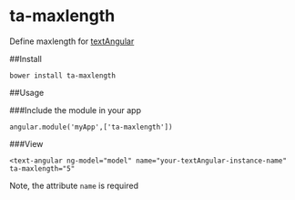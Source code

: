 # ta-maxlength

Define maxlength for [textAngular](https://github.com/fraywing/textAngular)

##Install

`bower install ta-maxlength`

##Usage

###Include the module in your app

`angular.module('myApp',['ta-maxlength'])`

###View

`<text-angular ng-model="model" name="your-textAngular-instance-name" ta-maxlength="5"`

Note, the attribute `name` is required